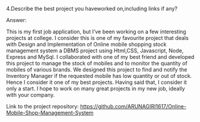 4.Describe the best project you haveworked on,including links if any?

Answer:


This is my first job application, but I’ve been working on a few interesting projects at college. I consider this is one of my favourite project that deals with Design and Implementation of Online mobile shopping stock management system a DBMS project using Html,CSS, Javascript, Node, Express and MySql. I collaborated with one of my best friend and developed this project to manage the stock of mobiles and to monitor the quantity of mobiles of various brands. We designed this project to find and notify the Inventory Manager if the requested mobile has low quantity or out of stock. Hence I consider it one of my best projects. Having said that, I consider it only a start. I hope to work on many great projects in my new job, ideally with your company.


Link to the project repository: https://github.com/ARUNAGIRI1617/Online-Mobile-Shop-Management-System
